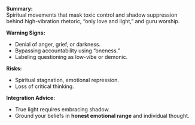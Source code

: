 **Summary:**  
Spiritual movements that mask toxic control and shadow suppression behind high-vibration rhetoric, “only love and light,” and guru worship.

**Warning Signs:**

- Denial of anger, grief, or darkness.
- Bypassing accountability using “oneness.”
- Labeling questioning as low-vibe or demonic.

**Risks:**

- Spiritual stagnation, emotional repression.
- Loss of critical thinking.

**Integration Advice:**

- True light requires embracing shadow.
- Ground your beliefs in **honest emotional range** and individual thought.